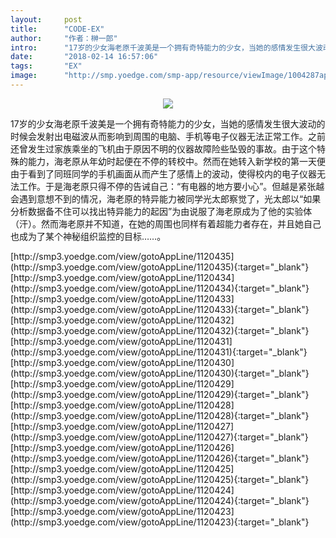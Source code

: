 ```yaml
---
layout:     post
title:      "CODE-EX"
author:     "作者：榊一郎"
intro:      "17岁的少女海老原千波美是一个拥有奇特能力的少女，当她的感情发生很大波动的时候会发射出电磁波从而影响到周围的电脑、手机等电子仪器无法正常工作。之前还曾发生过家族乘坐的飞机由于原因不明的仪器故障险些坠毁的事故。由于这个特殊的能力，海老原从年幼时起便在不停的转校中。然而在她转入新学校的第一天便由于看到了同班同学的手机画面从而产生了感情上的波动，使得校内的电子仪器无法工作。于是海老原只得不停的告诫自己：“有电器的地方要小心”。但越是紧张越会遇到意想不到的情况，海老原的特异能力被同学光太郎察觉了，光太郎以“如果分析数据备不住可以找出特异能力的起因”为由说服了海老原成为了他的实验体（汗）。然而海老原并不知道，在她的周围也同样有着超能力者存在，并且她自己也成为了某个神秘组织监控的目标……。"
date:       "2018-02-14 16:57:06"
tags:       "EX"
image:      "http://smp.yoedge.com/smp-app/resource/viewImage/1004287appline.png"
---
```

<div style="text-align: center">
<p><img src="http://smp.yoedge.com/smp-app/resource/viewImage/1004287appline.png"/></p>
</div>
<p class="post-meta">
<span>17岁的少女海老原千波美是一个拥有奇特能力的少女，当她的感情发生很大波动的时候会发射出电磁波从而影响到周围的电脑、手机等电子仪器无法正常工作。之前还曾发生过家族乘坐的飞机由于原因不明的仪器故障险些坠毁的事故。由于这个特殊的能力，海老原从年幼时起便在不停的转校中。然而在她转入新学校的第一天便由于看到了同班同学的手机画面从而产生了感情上的波动，使得校内的电子仪器无法工作。于是海老原只得不停的告诫自己：“有电器的地方要小心”。但越是紧张越会遇到意想不到的情况，海老原的特异能力被同学光太郎察觉了，光太郎以“如果分析数据备不住可以找出特异能力的起因”为由说服了海老原成为了他的实验体（汗）。然而海老原并不知道，在她的周围也同样有着超能力者存在，并且她自己也成为了某个神秘组织监控的目标……。</span>
</p>
[http://smp3.yoedge.com/view/gotoAppLine/1120435](http://smp3.yoedge.com/view/gotoAppLine/1120435){:target="_blank"}
[http://smp3.yoedge.com/view/gotoAppLine/1120434](http://smp3.yoedge.com/view/gotoAppLine/1120434){:target="_blank"}
[http://smp3.yoedge.com/view/gotoAppLine/1120433](http://smp3.yoedge.com/view/gotoAppLine/1120433){:target="_blank"}
[http://smp3.yoedge.com/view/gotoAppLine/1120432](http://smp3.yoedge.com/view/gotoAppLine/1120432){:target="_blank"}
[http://smp3.yoedge.com/view/gotoAppLine/1120431](http://smp3.yoedge.com/view/gotoAppLine/1120431){:target="_blank"}
[http://smp3.yoedge.com/view/gotoAppLine/1120430](http://smp3.yoedge.com/view/gotoAppLine/1120430){:target="_blank"}
[http://smp3.yoedge.com/view/gotoAppLine/1120429](http://smp3.yoedge.com/view/gotoAppLine/1120429){:target="_blank"}
[http://smp3.yoedge.com/view/gotoAppLine/1120428](http://smp3.yoedge.com/view/gotoAppLine/1120428){:target="_blank"}
[http://smp3.yoedge.com/view/gotoAppLine/1120427](http://smp3.yoedge.com/view/gotoAppLine/1120427){:target="_blank"}
[http://smp3.yoedge.com/view/gotoAppLine/1120426](http://smp3.yoedge.com/view/gotoAppLine/1120426){:target="_blank"}
[http://smp3.yoedge.com/view/gotoAppLine/1120425](http://smp3.yoedge.com/view/gotoAppLine/1120425){:target="_blank"}
[http://smp3.yoedge.com/view/gotoAppLine/1120424](http://smp3.yoedge.com/view/gotoAppLine/1120424){:target="_blank"}
[http://smp3.yoedge.com/view/gotoAppLine/1120423](http://smp3.yoedge.com/view/gotoAppLine/1120423){:target="_blank"}


